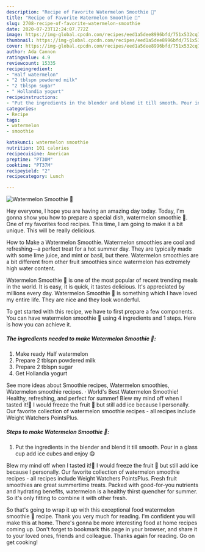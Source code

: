 ```yaml
---
description: "Recipe of Favorite Watermelon Smoothie 🍉"
title: "Recipe of Favorite Watermelon Smoothie 🍉"
slug: 2708-recipe-of-favorite-watermelon-smoothie
date: 2020-07-23T12:24:07.772Z
image: https://img-global.cpcdn.com/recipes/eed1a5dee8996bfd/751x532cq70/watermelon-smoothie-🍉-recipe-main-photo.jpg
thumbnail: https://img-global.cpcdn.com/recipes/eed1a5dee8996bfd/751x532cq70/watermelon-smoothie-🍉-recipe-main-photo.jpg
cover: https://img-global.cpcdn.com/recipes/eed1a5dee8996bfd/751x532cq70/watermelon-smoothie-🍉-recipe-main-photo.jpg
author: Ada Cannon
ratingvalue: 4.9
reviewcount: 15335
recipeingredient:
- "Half watermelon"
- "2 tblspn powdered milk"
- "2 tblspn sugar"
- " Hollandia yogurt"
recipeinstructions:
- "Put the ingredients in the blender and blend it till smooth. Pour in a glass cup add ice cubes and enjoy 😋"
categories:
- Recipe
tags:
- watermelon
- smoothie

katakunci: watermelon smoothie 
nutrition: 101 calories
recipecuisine: American
preptime: "PT30M"
cooktime: "PT37M"
recipeyield: "2"
recipecategory: Lunch

---
```



![Watermelon Smoothie 🍉](https://img-global.cpcdn.com/recipes/eed1a5dee8996bfd/751x532cq70/watermelon-smoothie-🍉-recipe-main-photo.jpg)

Hey everyone, I hope you are having an amazing day today. Today, I'm gonna show you how to prepare a special dish, watermelon smoothie 🍉. One of my favorites food recipes. This time, I am going to make it a bit unique. This will be really delicious.

How to Make a Watermelon Smoothie. Watermelon smoothies are cool and refreshing—a perfect treat for a hot summer day. They are typically made with some lime juice, and mint or basil, but there. Watermelon smoothies are a bit different from other fruit smoothies since watermelon has extremely high water content.

Watermelon Smoothie 🍉 is one of the most popular of recent trending meals in the world. It is easy, it is quick, it tastes delicious. It's appreciated by millions every day. Watermelon Smoothie 🍉 is something which I have loved my entire life. They are nice and they look wonderful.


To get started with this recipe, we have to first prepare a few components. You can have watermelon smoothie 🍉 using 4 ingredients and 1 steps. Here is how you can achieve it.

<!--inarticleads1-->

##### The ingredients needed to make Watermelon Smoothie 🍉:

1. Make ready Half watermelon
1. Prepare 2 tblspn powdered milk
1. Prepare 2 tblspn sugar
1. Get  Hollandia yogurt


See more ideas about Smoothie recipes, Watermelon smoothies, Watermelon smoothie recipes. · World&#39;s Best Watermelon Smoothie! Healthy, refreshing, and perfect for summer! Blew my mind off when I tasted it!🤯 I would freeze the fruit 🍉 but still add ice because I personally. Our favorite collection of watermelon smoothie recipes - all recipes include Weight Watchers PointsPlus. 

<!--inarticleads2-->

##### Steps to make Watermelon Smoothie 🍉:

1. Put the ingredients in the blender and blend it till smooth. Pour in a glass cup add ice cubes and enjoy 😋


Blew my mind off when I tasted it!🤯 I would freeze the fruit 🍉 but still add ice because I personally. Our favorite collection of watermelon smoothie recipes - all recipes include Weight Watchers PointsPlus. Fresh fruit smoothies are great summertime treats. Packed with good-for-you nutrients and hydrating benefits, watermelon is a healthy thirst quencher for summer. So it&#39;s only fitting to combine it with other fresh. 

So that's going to wrap it up with this exceptional food watermelon smoothie 🍉 recipe. Thank you very much for reading. I'm confident you will make this at home. There's gonna be more interesting food at home recipes coming up. Don't forget to bookmark this page in your browser, and share it to your loved ones, friends and colleague. Thanks again for reading. Go on get cooking!
